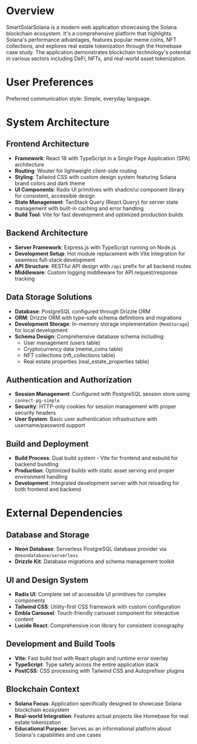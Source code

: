 # Overview

SmartSolarSolana is a modern web application showcasing the Solana blockchain ecosystem. It's a comprehensive platform that highlights Solana's performance advantages, features popular meme coins, NFT collections, and explores real estate tokenization through the Homebase case study. The application demonstrates blockchain technology's potential in various sectors including DeFi, NFTs, and real-world asset tokenization.

# User Preferences

Preferred communication style: Simple, everyday language.

# System Architecture

## Frontend Architecture
- **Framework**: React 18 with TypeScript in a Single Page Application (SPA) architecture
- **Routing**: Wouter for lightweight client-side routing
- **Styling**: Tailwind CSS with custom design system featuring Solana brand colors and dark theme
- **UI Components**: Radix UI primitives with shadcn/ui component library for consistent, accessible design
- **State Management**: TanStack Query (React Query) for server state management with built-in caching and error handling
- **Build Tool**: Vite for fast development and optimized production builds

## Backend Architecture
- **Server Framework**: Express.js with TypeScript running on Node.js
- **Development Setup**: Hot module replacement with Vite integration for seamless full-stack development
- **API Structure**: RESTful API design with `/api` prefix for all backend routes
- **Middleware**: Custom logging middleware for API request/response tracking

## Data Storage Solutions
- **Database**: PostgreSQL configured through Drizzle ORM
- **ORM**: Drizzle ORM with type-safe schema definitions and migrations
- **Development Storage**: In-memory storage implementation (`MemStorage`) for local development
- **Schema Design**: Comprehensive database schema including:
  - User management (users table)
  - Cryptocurrency data (meme_coins table)
  - NFT collections (nft_collections table)
  - Real estate properties (real_estate_properties table)

## Authentication and Authorization
- **Session Management**: Configured with PostgreSQL session store using `connect-pg-simple`
- **Security**: HTTP-only cookies for session management with proper security headers
- **User System**: Basic user authentication infrastructure with username/password support

## Build and Deployment
- **Build Process**: Dual build system - Vite for frontend and esbuild for backend bundling
- **Production**: Optimized builds with static asset serving and proper environment handling
- **Development**: Integrated development server with hot reloading for both frontend and backend

# External Dependencies

## Database and Storage
- **Neon Database**: Serverless PostgreSQL database provider via `@neondatabase/serverless`
- **Drizzle Kit**: Database migrations and schema management toolkit

## UI and Design System
- **Radix UI**: Complete set of accessible UI primitives for complex components
- **Tailwind CSS**: Utility-first CSS framework with custom configuration
- **Embla Carousel**: Touch-friendly carousel component for interactive content
- **Lucide React**: Comprehensive icon library for consistent iconography

## Development and Build Tools
- **Vite**: Fast build tool with React plugin and runtime error overlay
- **TypeScript**: Type safety across the entire application stack
- **PostCSS**: CSS processing with Tailwind CSS and Autoprefixer plugins

## Blockchain Context
- **Solana Focus**: Application specifically designed to showcase Solana blockchain ecosystem
- **Real-world Integration**: Features actual projects like Homebase for real estate tokenization
- **Educational Purpose**: Serves as an informational platform about Solana's capabilities and use cases